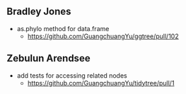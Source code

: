 Bradley Jones
-------------
+ as.phylo method for data.frame
  - <https://github.com/GuangchuangYu/ggtree/pull/102>

Zebulun Arendsee
----------------
+ add tests for accessing related nodes
	- <https://github.com/GuangchuangYu/tidytree/pull/1>
